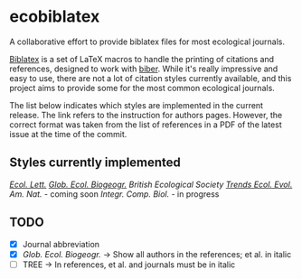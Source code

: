 # ecobiblatex

A collaborative effort to provide biblatex files for most ecological journals.

[Biblatex](https://github.com/plk/biblatex) is a set of LaTeX macros to handle the printing of citations and references, designed to work with [biber](http://biblatex-biber.sourceforge.net/).
While it's really impressive and easy to use, there are not a lot of citation styles currently available, and this project aims to provide some for the most common ecological journals.

The list below indicates which styles are implemented in the current release.
The link refers to the instruction for authors pages.
However, the correct format was taken from the list of references in a PDF of the latest issue at the time of the commit.

## Styles currently implemented

[*Ecol. Lett.*](http://bit.ly/IdEIY5)
[*Glob. Ecol. Biogeogr.*](http://bit.ly/JoUgbk)
*British Ecological Society*
[*Trends Ecol. Evol.*](http://bit.ly/ItbUrh)
*Am. Nat.* - coming soon
*Integr. Comp. Biol.* - in progress

## TODO

- [X] Journal abbreviation
- [X] *Glob. Ecol. Biogeogr.* -> Show all authors in the references; et al. in italic
- [ ] TREE -> In references, et al. and journals must be in italic

<!--
Update biblatex compatibility as suggested by the PR of @Bisaloo for Ecol. Lett. and British Ecology Society.
Fix the following deprecated commands: firstinits to “giveninits and mkbibnamefirst to mkbibnamegiven for Ecol. Lett., Glob. Ecol. Biogeogr. and Trends Ecol. Evol.
Add TREE style from @Winawer with some adjustments.
-->

